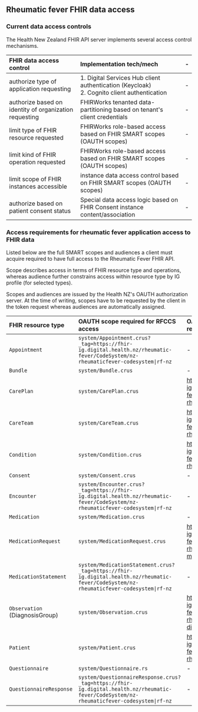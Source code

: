 <!-- markdownlint-disable MD033 MD034 MD041 -->
## Rheumatic fever FHIR data access

### Current data access controls

The Health New Zealand FHIR API server implements several access control mechanisms.

| FHIR data access control | Implementation tech/mech | - |
|:-----                |:-----           | - |
| authorize type of application requesting | 1. Digital Services Hub client authentication (Keycloak) <br/> 2. Cognito client authentication | - |
| authorize based on identity of organization requesting | FHIRWorks tenanted data-partitioning based on tenant's client credentials | - |
| limit type of FHIR resource requested     | FHIRWorks role-based access based on FHIR SMART scopes (OAUTH scopes)   | - |
| limit kind of FHIR operation requested    | FHIRWorks role-based access based on FHIR SMART scopes (OAUTH scopes)   | - |
| limit scope of FHIR instances accessible  | instance data access control based on FHIR SMART scopes (OAUTH scopes)  | - |
| authorize based on patient consent status | Special data access logic based on FHIR Consent instance content/association | - |

### Access requirements for rheumatic fever application access to FHIR data

Listed below are the full SMART scopes and audiences a client must acquire required to have full access to the Rheumatic Fever FHIR API.

Scope describes access in terms of FHIR resource type and operations, whereas audience further constrains access within resource type by IG profile (for selected types).

Scopes and audiences are issued by the Health NZ's OAUTH authorization server.  At the time of writing, scopes have to be requested by the client in the token request whereas audiences are automatically assigned.

| FHIR resource type   | OAUTH scope required for RFCCS access  | OAUTH aud: (audience) required for RFCCS access   | - |
|:-----                 |:-----                                   |:----                        | - |
| `Appointment`         | `system/Appointment.crus?`<br>`_tag=https://fhir-ig.digital.health.nz/rheumatic-fever/CodeSystem/nz-rheumaticfever-codesystem\|rf-nz` | - |
| `Bundle`              | `system/Bundle.crus`                      | - |
| `CarePlan`            | `system/CarePlan.crus`                    | https://fhir-ig.digital.health.nz/rheumatic-fever/StructureDefinition/nz-rheumaticfever-careplan |
| `CareTeam`            | `system/CareTeam.crus`                   | https://fhir-ig.digital.health.nz/rheumatic-fever/StructureDefinition/nz-rheumaticfever-careteam |
| `Condition`           | `system/Condition.crus`                   | https://fhir-ig.digital.health.nz/rheumatic-fever/StructureDefinition/nz-rheumaticfever-condition |
| `Consent`             | `system/Consent.crus`                     | - |
| `Encounter`           | `system/Encounter.crus?`<br/>`_tag=https://fhir-ig.digital.health.nz/rheumatic-fever/CodeSystem/nz-rheumaticfever-codesystem\|rf-nz` | - |
| `Medication`          | `system/Medication.crus`                  | - |
| `MedicationRequest`   | `system/MedicationRequest.crus`           | https://fhir-ig.digital.health.nz/rheumatic-fever/StructureDefinition/nz-rheumaticfever-medicationrequest |
| `MedicationStatement` | `system/MedicationStatement.crus?`<br>`_tag=https://fhir-ig.digital.health.nz/rheumatic-fever/CodeSystem/nz-rheumaticfever-codesystem\|rf-nz` | - |
| `Observation` (DiagnosisGroup) | `system/Observation.crus`        | https://fhir-ig.digital.health.nz/rheumatic-fever/StructureDefinition/nz-rheumaticfever-diagnosisgroup |
| `Patient`             | `system/Patient.crus`                     | https://fhir-ig.digital.health.nz/rheumatic-fever/StructureDefinition/nz-rheumaticfever-patient |
| `Questionnaire`       | `system/Questionnaire.rs`               | - |
| `QuestionnaireResponse`        | `system/QuestionnaireResponse.crus?`<br>`_tag=https://fhir-ig.digital.health.nz/rheumatic-fever/CodeSystem/nz-rheumaticfever-codesystem\|rf-nz` | - |
